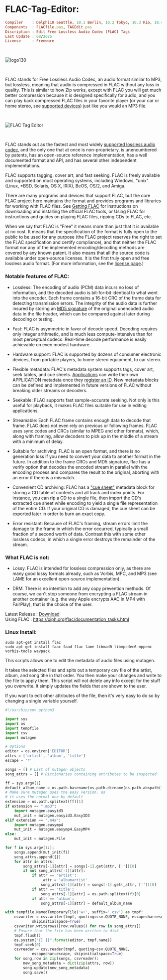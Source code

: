 # FLAC-Tag-Editor:


```ruby
Compiler    : Delphi10 Seattle, 10.1 Berlin, 10.2 Tokyo, 10.3 Rio, 10.4 Sydney, 11 Alexandria, 12 Athens
Components  : FLACfile.pas, TAGEdit.pas
Discription : Edit Free Lossless Audio Codec (FLAC) Tags
Last Update : 08/2025
License     : Freeware
```

</br>

![logo130](https://github.com/user-attachments/assets/f3c762cd-ed2a-4c04-a5e9-4bed9a0d8b8c)

</br>

FLAC stands for Free Lossless Audio Codec, an audio format similar to MP3, but lossless, meaning that audio is compressed in FLAC without any loss in quality. This is similar to how Zip works, except with FLAC you will get much better compression because it is designed specifically for audio, and you can play back compressed FLAC files in your favorite player (or your car or home stereo, see [supported devices](https://xiph.org/flac/links.html#hardware)) just like you would an MP3 file.

</br>

![FLAC Tag Editor](https://github.com/user-attachments/assets/353632d6-23fc-4708-9dfb-085cd4de5ce4)

</br>

FLAC stands out as the fastest and most widely [supported lossless audio codec](https://wiki.hydrogenaudio.org/index.php?title=Lossless_comparison), and the only one that at once is non-proprietary, is unencumbered by patents, has an open-source reference implementation, has a well documented format and API, and has several other independent implementations.

FLAC supports tagging, cover art, and fast seeking. FLAC is freely available and supported on most operating systems, including Windows, "unix" (Linux, *BSD, Solaris, OS X, IRIX), BeOS, OS/2, and Amiga.

There are many programs and devices that support FLAC, but the core FLAC project here maintains the format and provides programs and libraries for working with FLAC files. See [Getting FLAC](https://xiph.org/flac/download.html) for instructions on downloading and installing the official FLAC tools, or Using FLAC for instructions and guides on playing FLAC files, ripping CDs to FLAC, etc.

When we say that FLAC is "Free" it means more than just that it is available at no cost. It means that the specification of the format is fully open to the public to be used for any purpose (the FLAC project reserves the right to set the FLAC specification and certify compliance), and that neither the FLAC format nor any of the implemented encoding/decoding methods are covered by any known patent. It also means that all the source code is available under open-source licenses. It is the first truly open and free lossless audio format. (For more information, see the [license page](https://xiph.org/flac/license.html).)

### Notable features of FLAC:

* Lossless: The encoding of audio (PCM) data incurs no loss of information, and the decoded audio is bit-for-bit identical to what went into the encoder. Each frame contains a 16-bit CRC of the frame data for detecting transmission errors. The integrity of the audio data is further insured by storing an [MD5 signature](https://en.wikipedia.org/wiki/MD5) of the original unencoded audio data in the file header, which can be compared against later during decoding or testing.

* Fast: FLAC is asymmetric in favor of decode speed. Decoding requires only integer arithmetic, and is much less compute-intensive than for most perceptual codecs. Real-time decode performance is easily achievable on even modest hardware.

* Hardware support: FLAC is supported by dozens of consumer electronic devices, from portable players, to home stereo equipment, to car stereo.

* Flexible metadata: FLAC's metadata system supports tags, cover art, seek tables, and cue sheets. [Applications](https://xiph.org/flac/format.html#def_APPLICATION) can write their own APPLICATION metadata once they
[register an ID](https://xiph.org/flac/id.html). New metadata blocks can be defined and implemented in future versions of FLAC without breaking older streams or decoders.

* Seekable: FLAC supports fast sample-accurate seeking. Not only is this useful for playback, it makes FLAC files suitable for use in editing applications.

* Streamable: Each FLAC frame contains enough data to decode that frame. FLAC does not even rely on previous or following frames. FLAC uses sync codes and CRCs (similar to MPEG and other formats), which, along with framing, allow decoders to pick up in the middle of a stream with a minimum of delay.

* Suitable for archiving: FLAC is an open format, and there is no generation loss if you need to convert your data to another format in the future. In addition to the frame CRCs and MD5 signature, flac has a verify option that decodes the encoded stream in parallel with the encoding process and compares the result to the original, aborting with an error if there is a mismatch.

* Convenient CD archiving: FLAC has a ["cue sheet"](https://xiph.org/flac/format.html#def_CUESHEET) metadata block for storing a CD table of contents and all track and index points. For instance, you can rip a CD to a single file, then import the CD's extracted cue sheet while encoding to yield a single file representation of the entire CD. If your original CD is damaged, the cue sheet can be exported later in order to burn an exact copy.

* Error resistant: Because of FLAC's framing, stream errors limit the damage to the frame in which the error occurred, typically a small fraction of a second worth of data. Contrast this with some other lossless codecs, in which a single error destroys the remainder of the stream.

### What FLAC is not:

* Lossy. FLAC is intended for lossless compression only, as there are many good lossy formats already, such as Vorbis, MPC, and MP3 (see LAME for an excellent open-source implementation).

* DRM. There is no intention to add any copy prevention methods. Of course, we can't stop someone from encrypting a FLAC stream in another container (e.g. the way Apple encrypts AAC in MP4 with FairPlay), that is the choice of the user.

Latest Release : [Download](https://xiph.org/flac/)  
Using FLAC : https://xiph.org/flac/documentation_tasks.html

### Linux Install:

```
sudo apt-get install flac
sudo apt-get install faac faad flac lame libmad0 libmpcdec6 mppenc vorbis-tools wavpack 
```

This scripts allows one to edit the metadata of audio files using mutagen.

It takes the selected files and spits out a temporary csv file of the artist, album, and song title in that order. You then make your changes and write to the file to apply them. This script will not delete any info except for the stuff you overwrite. It simply updates the fields that are shown to the user.

If you want to edit other attributes of the file, then it's very easy to do so by changing a single variable yourself.

```python
#!/usr/bin/env python3

import sys
import os
import tempfile
import csv
import mutagen

# Options
editor = os.environ['EDITOR']
attrs = ['artist', 'album', 'title']
escape = '*'

songs = [] # List of mutagen objects
song_attrs = [] # Dictionaries containing attributes to be inspected

ff = sys.argv[1]
default_album_name = os.path.basename(os.path.dirname(os.path.abspath(ff)))
# Make sure mutagen uses the easy version, as
# it uses the normal one by default
extension = os.path.splitext(ff)[1] 
if extension == ".mp3":
    import mutagen.easyid3
    mut_init = mutagen.easyid3.EasyID3
elif extension == ".m4a":
    import mutagen.easymp4
    mut_init = mutagen.easymp4.EasyMP4
else:
    mut_init = mutagen.File

for f in sys.argv[1:]:
    songs.append(mut_init(f))
    song_attrs.append({})
    for attr in attrs:
        song_attrs[-1][attr] = songs[-1].get(attr, [''])[0]
        if not song_attrs[-1][attr]:
            if attr == 'artist':
                _attr = 'albumartist'
                song_attrs[-1][attr] = songs[-1].get(_attr, [''])[0]
            if attr == 'title':
                song_attrs[-1][attr] = os.path.splitext(f)[0]
            if attr == 'album':
                song_attrs[-1][attr] = default_album_name

with tempfile.NamedTemporaryFile('w+', suffix='.csv') as tmpf:
    csvwriter = csv.writer(tmpf, quoting=csv.QUOTE_NONE, escapechar=escape,
            skipinitialspace=True)
    csvwriter.writerows([row.values() for row in song_attrs])
    # Ensure that the file has been written to disk
    tmpf.flush()
    os.system("{} {}".format(editor, tmpf.name))
    tmpf.seek(0)
    csvreader = csv.reader(tmpf, quoting=csv.QUOTE_NONE,
            escapechar=escape, skipinitialspace=True)
    for song,row in zip(songs, csvreader):
        new_song_metadata = dict(zip(attrs, row))
        song.update(new_song_metadata)
        song.save()
```

